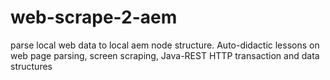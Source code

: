 # web-scrape-2-aem
parse local web data to local aem node structure. Auto-didactic lessons on web page parsing, screen scraping, Java-REST HTTP transaction and data structures
